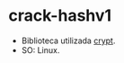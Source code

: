 # crack-hashv1

* Biblioteca utilizada [crypt](https://docs.python.org/3/library/crypt.html).
* SO: Linux.
